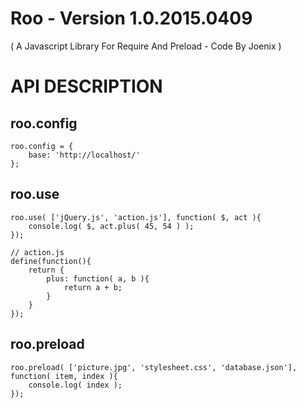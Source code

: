 # Roo - Version 1.0.2015.0409
( A Javascript Library For Require And Preload - Code By Joenix )

# API DESCRIPTION

## roo.config

```
roo.config = {
	base: 'http://localhost/'
};
```

## roo.use

```
roo.use( ['jQuery.js', 'action.js'], function( $, act ){
	console.log( $, act.plus( 45, 54 ) );
});
```

```
// action.js
define(function(){
	return {
		plus: function( a, b ){
			return a + b;
		}
	}
});
```

## roo.preload

```
roo.preload( ['picture.jpg', 'stylesheet.css', 'database.json'], function( item, index ){
	console.log( index );
});
```